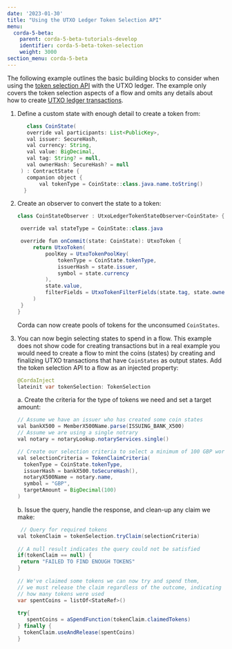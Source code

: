 ```yaml
---
date: '2023-01-30'
title: "Using the UTXO Ledger Token Selection API"
menu:
  corda-5-beta:
    parent: corda-5-beta-tutorials-develop
    identifier: corda-5-beta-token-selection
    weight: 3000
section_menu: corda-5-beta
---
```


The following example outlines the basic building blocks to consider when using the [token selection API](../api/api-ledger-token-selection.md) with the UTXO ledger. The example only covers the token selection aspects of a flow and omits any details about how to create [UTXO ledger transactions](../ledger/transactions.md).

1. Define a custom state with enough detail to create a token from:
   ```java
      class CoinState(
      override val participants: List<PublicKey>,
      val issuer: SecureHash,
      val currency: String,
      val value: BigDecimal,
      val tag: String? = null,
      val ownerHash: SecureHash? = null
    ) : ContractState {
      companion object {
          val tokenType = CoinState::class.java.name.toString()
     }
   ```
2. Create an observer to convert the state to a token:
   ```java
   class CoinStateObserver : UtxoLedgerTokenStateObserver<CoinState> {

    override val stateType = CoinState::class.java

    override fun onCommit(state: CoinState): UtxoToken {
        return UtxoToken(
            poolKey = UtxoTokenPoolKey(
                tokenType = CoinState.tokenType,
                issuerHash = state.issuer,
                symbol = state.currency
            ),
            state.value,
            filterFields = UtxoTokenFilterFields(state.tag, state.ownerHash)
        )
    }
   }
   ```

   Corda can now create pools of tokens for the unconsumed `CoinStates`.

3. You can now begin selecting states to spend in a flow. This example does not show code for creating transactions but in a real example you would need to create a flow to mint the coins (states) by creating and finalizing UTXO transactions that have `CoinStates` as output states. Add the token selection API to a flow as an injected property:
   ```java
   @CordaInject
   lateinit var tokenSelection: TokenSelection
   ```

   a. Create the criteria for the type of tokens we need and set a target amount:
   ```java
   // Assume we have an issuer who has created some coin states
   val bankX500 = MemberX500Name.parse(ISSUING_BANK_X500) 
   // Assume we are using a single notrary
   val notary = notaryLookup.notaryServices.single()

   // Create our selection criteria to select a minimum of 100 GBP worth of coins
   val selectionCriteria = TokenClaimCriteria(
     tokenType = CoinState.tokenType,
     issuerHash = bankX500.toSecureHash(),
     notaryX500Name = notary.name,
     symbol = "GBP",
     targetAmount = BigDecimal(100)
   )
   ```

   b. Issue the query, handle the response, and clean-up any claim we make:
   ```java
    // Query for required tokens
   val tokenClaim = tokenSelection.tryClaim(selectionCriteria)
 
   // A null result indicates the query could not be satisfied
   if(tokenClaim == null) {
    return "FAILED TO FIND ENOUGH TOKENS"
   }
 
   // We've claimed some tokens we can now try and spend them,
   // we must release the claim regardless of the outcome, indicating
   // how many tokens were used
   var spentCoins = listOf<StateRef>()
 
   try{
      spentCoins = aSpendFunction(tokenClaim.claimedTokens)
   } finally {
     tokenClaim.useAndRelease(spentCoins)
   }
   ```